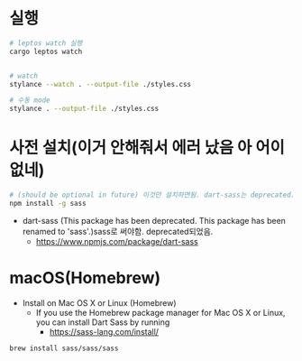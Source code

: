 # 실행

```bash
# leptos watch 실행
cargo leptos watch  


# watch 
stylance --watch . --output-file ./styles.css

# 수동 mode
stylance . --output-file ./styles.css


```


# 사전 설치(이거 안해줘서 에러 났음 아 어이없네)

```bash
# (should be optional in future) 이것만 설치하면됨. dart-sass는 deprecated.
npm install -g sass

```

- dart-sass (This package has been deprecated. This package has been renamed to 'sass'.)sass로 써야함. deprecated되었음.
  - https://www.npmjs.com/package/dart-sass

# macOS(Homebrew)
- Install on Mac OS X or Linux (Homebrew)
  - If you use the Homebrew package manager for Mac OS X or Linux, you can install Dart Sass by running
    - https://sass-lang.com/install/

```bash
brew install sass/sass/sass
```

